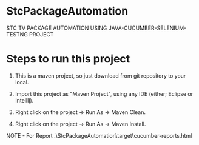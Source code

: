 # StcPackageAutomation
STC TV PACKAGE AUTOMATION USING JAVA-CUCUMBER-SELENIUM-TESTNG PROJECT

# Steps to run this project
1) This is a maven project, so just download from git repository to your local.

2) Import this project as "Maven Project", using any IDE (either; Eclipse or IntellIj).

3) Right click on the project -> Run As -> Maven Clean.

4) Right click on the project -> Run As -> Maven Install.

NOTE - For Report
.\StcPackageAutomation\target\cucumber-reports.html
